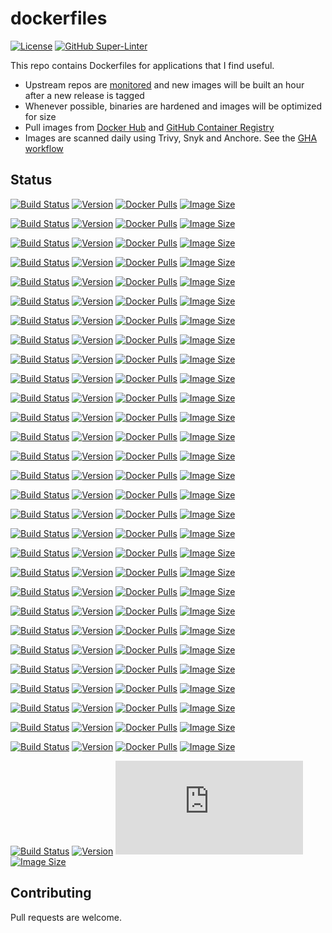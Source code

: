 # dockerfiles

[![License](https://img.shields.io/badge/License-BSD%203--Clause-blue.svg)](https://opensource.org/licenses/BSD-3-Clause)
[![GitHub Super-Linter](https://github.com/jauderho/dockerfiles/workflows/Lint%20Code%20Base/badge.svg)](https://github.com/jauderho/dockerfiles/actions/workflows/linter.yml)

This repo contains Dockerfiles for applications that I find useful. 

- Upstream repos are [monitored](https://github.com/jauderho/dockerfiles/blob/main/.github/workflows/update.yml) and new images will be built an hour after a new release is tagged 
- Whenever possible, binaries are hardened and images will be optimized for size
- Pull images from [Docker Hub](https://hub.docker.com/u/jauderho/) and [GitHub Container Registry](https://github.com/users/jauderho/packages?repo_name=dockerfiles)
- Images are scanned daily using Trivy, Snyk and Anchore. See the [GHA workflow](https://github.com/jauderho/dockerfiles/blob/main/.github/workflows/scan.yml)

## Status

[![Build Status](https://github.com/jauderho/dockerfiles/workflows/age/badge.svg)](https://github.com/jauderho/dockerfiles/actions)
[![Version](https://img.shields.io/docker/v/jauderho/age/latest)](https://github.com/FiloSottile/age)
[![Docker Pulls](https://img.shields.io/docker/pulls/jauderho/age)](https://hub.docker.com/r/jauderho/age/)
[![Image Size](https://img.shields.io/docker/image-size/jauderho/age/latest)](https://hub.docker.com/r/jauderho/age/)

[![Build Status](https://github.com/jauderho/dockerfiles/workflows/ali/badge.svg)](https://github.com/jauderho/dockerfiles/actions)
[![Version](https://img.shields.io/docker/v/jauderho/ali/latest)](https://github.com/nakabonne/ali/)
[![Docker Pulls](https://img.shields.io/docker/pulls/jauderho/age)](https://hub.docker.com/r/jauderho/ali/)
[![Image Size](https://img.shields.io/docker/image-size/jauderho/ali/latest)](https://hub.docker.com/r/jauderho/ali/)

[![Build Status](https://github.com/jauderho/dockerfiles/workflows/ansible/badge.svg)](https://github.com/jauderho/dockerfiles/actions?query=workflow%3Aansible)
[![Version](https://img.shields.io/docker/v/jauderho/ansible/latest)](https://github.com/ansible/ansible/)
[![Docker Pulls](https://img.shields.io/docker/pulls/jauderho/ansible)](https://hub.docker.com/r/jauderho/ansible/)
[![Image Size](https://img.shields.io/docker/image-size/jauderho/ansible/latest)](https://hub.docker.com/r/jauderho/ansible/)

[![Build Status](https://github.com/jauderho/dockerfiles/workflows/cloudflared/badge.svg)](https://github.com/jauderho/dockerfiles/actions?query=workflow%3Acloudflared)
[![Version](https://img.shields.io/docker/v/jauderho/cloudflared/latest)](https://github.com/cloudflare/cloudflared)
[![Docker Pulls](https://img.shields.io/docker/pulls/jauderho/cloudflared)](https://hub.docker.com/r/jauderho/cloudflared/)
[![Image Size](https://img.shields.io/docker/image-size/jauderho/cloudflared/latest)](https://hub.docker.com/r/jauderho/cloudflared/)

[![Build Status](https://github.com/jauderho/dockerfiles/workflows/coredns/badge.svg)](https://github.com/jauderho/dockerfiles/actions?query=workflow%3Acoredns)
[![Version](https://img.shields.io/docker/v/jauderho/coredns/latest)](https://github.com/coredns/coredns)
[![Docker Pulls](https://img.shields.io/docker/pulls/jauderho/coredns)](https://hub.docker.com/r/jauderho/coredns/)
[![Image Size](https://img.shields.io/docker/image-size/jauderho/coredns/latest)](https://hub.docker.com/r/jauderho/coredns/)

[![Build Status](https://github.com/jauderho/dockerfiles/workflows/dive/badge.svg)](https://github.com/jauderho/dockerfiles/actions)
[![Version](https://img.shields.io/docker/v/jauderho/dive/latest)](https://github.com/wagoodman/dive)
[![Docker Pulls](https://img.shields.io/docker/pulls/jauderho/dive)](https://hub.docker.com/r/jauderho/dive/)
[![Image Size](https://img.shields.io/docker/image-size/jauderho/dive/latest)](https://hub.docker.com/r/jauderho/dive/)

[![Build Status](https://github.com/jauderho/dockerfiles/workflows/dnscontrol/badge.svg)](https://github.com/jauderho/dockerfiles/actions?query=workflow%3Adnscontrol)
[![Version](https://img.shields.io/docker/v/jauderho/dnscontrol/latest)](https://github.com/StackExchange/dnscontrol)
[![Docker Pulls](https://img.shields.io/docker/pulls/jauderho/dnscontrol)](https://hub.docker.com/r/jauderho/dnscontrol/)
[![Image Size](https://img.shields.io/docker/image-size/jauderho/dnscontrol/latest)](https://hub.docker.com/r/jauderho/dnscontrol/)

[![Build Status](https://github.com/jauderho/dockerfiles/workflows/dnscrypt-proxy/badge.svg)](https://github.com/jauderho/dockerfiles/actions?query=workflow%3Adnscrypt-proxy)
[![Version](https://img.shields.io/docker/v/jauderho/dnscrypt-proxy/latest)](https://github.com/DNSCrypt/dnscrypt-proxy)
[![Docker Pulls](https://img.shields.io/docker/pulls/jauderho/dnscrypt-proxy)](https://hub.docker.com/r/jauderho/dnscrypt-proxy/)
[![Image Size](https://img.shields.io/docker/image-size/jauderho/dnscrypt-proxy/latest)](https://hub.docker.com/r/jauderho/dnscrypt-proxy/)

[![Build Status](https://github.com/jauderho/dockerfiles/workflows/driftctl/badge.svg)](https://github.com/jauderho/dockerfiles/actions)
[![Version](https://img.shields.io/docker/v/jauderho/driftctl/latest)](https://github.com/cloudskiff/driftctl/)
[![Docker Pulls](https://img.shields.io/docker/pulls/jauderho/age)](https://hub.docker.com/r/jauderho/driftctl/)
[![Image Size](https://img.shields.io/docker/image-size/jauderho/driftctl/latest)](https://hub.docker.com/r/jauderho/driftctl/)

[![Build Status](https://github.com/jauderho/dockerfiles/workflows/dry/badge.svg)](https://github.com/jauderho/dockerfiles/actions)
[![Version](https://img.shields.io/docker/v/jauderho/dry/latest)](https://github.com/moncho/dry)
[![Docker Pulls](https://img.shields.io/docker/pulls/jauderho/dry)](https://hub.docker.com/r/jauderho/dry/)
[![Image Size](https://img.shields.io/docker/image-size/jauderho/dry/latest)](https://hub.docker.com/r/jauderho/dry/)

[![Build Status](https://github.com/jauderho/dockerfiles/workflows/excalidraw/badge.svg)](https://github.com/jauderho/dockerfiles/actions)
[![Version](https://img.shields.io/docker/v/jauderho/excalidraw/latest)](https://github.com/excalidraw/excalidraw/)
[![Docker Pulls](https://img.shields.io/docker/pulls/jauderho/age)](https://hub.docker.com/r/jauderho/excalidraw/)
[![Image Size](https://img.shields.io/docker/image-size/jauderho/excalidraw/latest)](https://hub.docker.com/r/jauderho/excalidraw/)

[![Build Status](https://github.com/jauderho/dockerfiles/workflows/gobgp/badge.svg)](https://github.com/jauderho/dockerfiles/actions)
[![Version](https://img.shields.io/docker/v/jauderho/gobgp/latest)](https://github.com/osrg/gobgp)
[![Docker Pulls](https://img.shields.io/docker/pulls/jauderho/gobgp)](https://hub.docker.com/r/jauderho/gobgp/)
[![Image Size](https://img.shields.io/docker/image-size/jauderho/gobgp/latest)](https://hub.docker.com/r/jauderho/gobgp/)

[![Build Status](https://github.com/jauderho/dockerfiles/workflows/gocannon/badge.svg)](https://github.com/jauderho/dockerfiles/actions)
[![Version](https://img.shields.io/docker/v/jauderho/gocannon/latest)](https://github.com/kffl/gocannon/)
[![Docker Pulls](https://img.shields.io/docker/pulls/jauderho/age)](https://hub.docker.com/r/jauderho/gocannon/)
[![Image Size](https://img.shields.io/docker/image-size/jauderho/gocannon/latest)](https://hub.docker.com/r/jauderho/gocannon/)

[![Build Status](https://github.com/jauderho/dockerfiles/workflows/gotip/badge.svg)](https://github.com/jauderho/dockerfiles/actions)
[![Version](https://img.shields.io/docker/v/jauderho/gotip/latest)](https://github.com/jauderho/dockerfiles/gotip/)
[![Docker Pulls](https://img.shields.io/docker/pulls/jauderho/gotip)](https://hub.docker.com/r/jauderho/gotip/)
[![Image Size](https://img.shields.io/docker/image-size/jauderho/gotip/latest)](https://hub.docker.com/r/jauderho/gotip/)

[![Build Status](https://github.com/jauderho/dockerfiles/workflows/headscale/badge.svg)](https://github.com/jauderho/dockerfiles/actions)
[![Version](https://img.shields.io/docker/v/jauderho/headscale/latest)](https://github.com/juanfont/headscale/)
[![Docker Pulls](https://img.shields.io/docker/pulls/jauderho/age)](https://hub.docker.com/r/jauderho/headscale/)
[![Image Size](https://img.shields.io/docker/image-size/jauderho/headscale/latest)](https://hub.docker.com/r/jauderho/headscale/)

[![Build Status](https://github.com/jauderho/dockerfiles/workflows/lego/badge.svg)](https://github.com/jauderho/dockerfiles/actions?query=workflow%3Alego)
[![Version](https://img.shields.io/docker/v/jauderho/lego/latest)](https://github.com/go-acme/lego)
[![Docker Pulls](https://img.shields.io/docker/pulls/jauderho/lego)](https://hub.docker.com/r/jauderho/lego/)
[![Image Size](https://img.shields.io/docker/image-size/jauderho/lego/latest)](https://hub.docker.com/r/jauderho/lego/)

[![Build Status](https://github.com/jauderho/dockerfiles/workflows/miller/badge.svg)](https://github.com/jauderho/dockerfiles/actions)
[![Version](https://img.shields.io/docker/v/jauderho/miller/latest)](https://github.com/johnkerl/miller)
[![Docker Pulls](https://img.shields.io/docker/pulls/jauderho/miller)](https://hub.docker.com/r/jauderho/miller/)
[![Image Size](https://img.shields.io/docker/image-size/jauderho/miller/latest)](https://hub.docker.com/r/jauderho/miller/)

[![Build Status](https://github.com/jauderho/dockerfiles/workflows/nebula/badge.svg)](https://github.com/jauderho/dockerfiles/actions)
[![Version](https://img.shields.io/docker/v/jauderho/nebula/latest)](https://github.com/slackhq/nebula/)
[![Docker Pulls](https://img.shields.io/docker/pulls/jauderho/age)](https://hub.docker.com/r/jauderho/nebula/)
[![Image Size](https://img.shields.io/docker/image-size/jauderho/nebula/latest)](https://hub.docker.com/r/jauderho/nebula/)

[![Build Status](https://github.com/jauderho/dockerfiles/workflows/nginx-quic/badge.svg)](https://github.com/jauderho/dockerfiles/actions)
[![Version](https://img.shields.io/docker/v/jauderho/nginx-quic/latest)](https://hg.nginx.org/nginx-quic/)
[![Docker Pulls](https://img.shields.io/docker/pulls/jauderho/nginx-quic)](https://hub.docker.com/r/jauderho/nginx-quic/)
[![Image Size](https://img.shields.io/docker/image-size/jauderho/nginx-quic/latest)](https://hub.docker.com/r/jauderho/nginx-quic/)

[![Build Status](https://github.com/jauderho/dockerfiles/workflows/nginx/badge.svg)](https://github.com/jauderho/dockerfiles/actions)
[![Version](https://img.shields.io/docker/v/jauderho/nginx/latest)](https://github.com/nginx/nginx)
[![Docker Pulls](https://img.shields.io/docker/pulls/jauderho/nginx)](https://hub.docker.com/r/jauderho/nginx/)
[![Image Size](https://img.shields.io/docker/image-size/jauderho/nginx/latest)](https://hub.docker.com/r/jauderho/nginx/)

[![Build Status](https://github.com/jauderho/dockerfiles/workflows/octosql/badge.svg)](https://github.com/jauderho/dockerfiles/actions)
[![Version](https://img.shields.io/docker/v/jauderho/octosql/latest)](https://github.com/cube2222/octosql/)
[![Docker Pulls](https://img.shields.io/docker/pulls/jauderho/age)](https://hub.docker.com/r/jauderho/octosql/)
[![Image Size](https://img.shields.io/docker/image-size/jauderho/octosql/latest)](https://hub.docker.com/r/jauderho/octosql/)

[![Build Status](https://github.com/jauderho/dockerfiles/workflows/onetun/badge.svg)](https://github.com/jauderho/dockerfiles/actions)
[![Version](https://img.shields.io/docker/v/jauderho/onetun/latest)](https://github.com/aramperes/onetun/)
[![Docker Pulls](https://img.shields.io/docker/pulls/jauderho/age)](https://hub.docker.com/r/jauderho/onetun/)
[![Image Size](https://img.shields.io/docker/image-size/jauderho/onetun/latest)](https://hub.docker.com/r/jauderho/onetun/)

[![Build Status](https://github.com/jauderho/dockerfiles/workflows/pwru/badge.svg)](https://github.com/jauderho/dockerfiles/actions)
[![Version](https://img.shields.io/docker/v/jauderho/pwru/latest)](https://github.com/cilium/pwru)
[![Docker Pulls](https://img.shields.io/docker/pulls/jauderho/pwru)](https://hub.docker.com/r/jauderho/pwru/)
[![Image Size](https://img.shields.io/docker/image-size/jauderho/pwru/latest)](https://hub.docker.com/r/jauderho/pwru/)

[![Build Status](https://github.com/jauderho/dockerfiles/workflows/rustybgp/badge.svg)](https://github.com/jauderho/dockerfiles/actions)
[![Version](https://img.shields.io/docker/v/jauderho/rustybgp/latest)](https://github.com/osrg/rustybgp/)
[![Docker Pulls](https://img.shields.io/docker/pulls/jauderho/age)](https://hub.docker.com/r/jauderho/rustybgp/)
[![Image Size](https://img.shields.io/docker/image-size/jauderho/rustybgp/latest)](https://hub.docker.com/r/jauderho/rustybgp/)

[![Build Status](https://github.com/jauderho/dockerfiles/workflows/spicedb/badge.svg)](https://github.com/jauderho/dockerfiles/actions)
[![Version](https://img.shields.io/docker/v/jauderho/spicedb/latest)](https://github.com/authzed/spicedb/)
[![Docker Pulls](https://img.shields.io/docker/pulls/jauderho/age)](https://hub.docker.com/r/jauderho/spicedb/)
[![Image Size](https://img.shields.io/docker/image-size/jauderho/spicedb/latest)](https://hub.docker.com/r/jauderho/spicedb/)

[![Build Status](https://github.com/jauderho/dockerfiles/workflows/ssh-audit/badge.svg)](https://github.com/jauderho/dockerfiles/actions?query=workflow%3Assh-audit)
[![Version](https://img.shields.io/docker/v/jauderho/ssh-audit/latest)](https://github.com/jtesta/ssh-audit)
[![Docker Pulls](https://img.shields.io/docker/pulls/jauderho/ssh-audit)](https://hub.docker.com/r/jauderho/ssh-audit/)
[![Image Size](https://img.shields.io/docker/image-size/jauderho/ssh-audit/latest)](https://hub.docker.com/r/jauderho/ssh-audit/)

[![Build Status](https://github.com/jauderho/dockerfiles/workflows/sslyze/badge.svg)](https://github.com/jauderho/dockerfiles/actions?query=workflow%3Asslyze)
[![Version](https://img.shields.io/docker/v/jauderho/sslyze/latest)](https://github.com/nabla-c0d3/sslyze)
[![Docker Pulls](https://img.shields.io/docker/pulls/jauderho/sslyze)](https://hub.docker.com/r/jauderho/sslyze/)
[![Image Size](https://img.shields.io/docker/image-size/jauderho/sslyze/latest)](https://hub.docker.com/r/jauderho/sslyze/)

[![Build Status](https://github.com/jauderho/dockerfiles/workflows/tailscale/badge.svg)](https://github.com/jauderho/dockerfiles/actions?query=workflow%3Atailscale)
[![Version](https://img.shields.io/docker/v/jauderho/tailscale/latest)](https://github.com/tailscale/tailscale)
[![Docker Pulls](https://img.shields.io/docker/pulls/jauderho/tailscale)](https://hub.docker.com/r/jauderho/tailscale/)
[![Image Size](https://img.shields.io/docker/image-size/jauderho/tailscale/latest)](https://hub.docker.com/r/jauderho/tailscale/)

[![Build Status](https://github.com/jauderho/dockerfiles/workflows/terraform/badge.svg)](https://github.com/jauderho/dockerfiles/actions?query=workflow%3Aterraform)
[![Version](https://img.shields.io/docker/v/jauderho/terraform/latest)](https://github.com/hashicorp/terraform)
[![Docker Pulls](https://img.shields.io/docker/pulls/jauderho/terraform)](https://hub.docker.com/r/jauderho/terraform/)
[![Image Size](https://img.shields.io/docker/image-size/jauderho/terraform/latest)](https://hub.docker.com/r/jauderho/terraform/)

[![Build Status](https://github.com/jauderho/dockerfiles/workflows/testssl.sh/badge.svg)](https://github.com/jauderho/dockerfiles/actions?query=workflow%3Atestssl.sh)
[![Version](https://img.shields.io/docker/v/jauderho/testssl.sh/latest)](https://github.com/drwetter/testssl.sh)
[![Docker Pulls](https://img.shields.io/docker/pulls/jauderho/testssl.sh)](https://hub.docker.com/r/jauderho/testssl.sh/)
[![Image Size](https://img.shields.io/docker/image-size/jauderho/testssl.sh/latest)](https://hub.docker.com/r/jauderho/testssl.sh/)

## Contributing

Pull requests are welcome.
